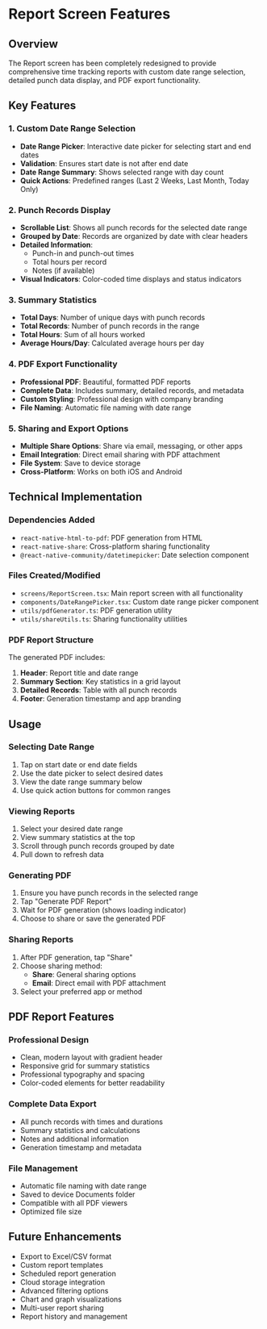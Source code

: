 # Report Screen Features

## Overview
The Report screen has been completely redesigned to provide comprehensive time tracking reports with custom date range selection, detailed punch data display, and PDF export functionality.

## Key Features

### 1. Custom Date Range Selection
- **Date Range Picker**: Interactive date picker for selecting start and end dates
- **Validation**: Ensures start date is not after end date
- **Date Range Summary**: Shows selected range with day count
- **Quick Actions**: Predefined ranges (Last 2 Weeks, Last Month, Today Only)

### 2. Punch Records Display
- **Scrollable List**: Shows all punch records for the selected date range
- **Grouped by Date**: Records are organized by date with clear headers
- **Detailed Information**: 
  - Punch-in and punch-out times
  - Total hours per record
  - Notes (if available)
- **Visual Indicators**: Color-coded time displays and status indicators

### 3. Summary Statistics
- **Total Days**: Number of unique days with punch records
- **Total Records**: Number of punch records in the range
- **Total Hours**: Sum of all hours worked
- **Average Hours/Day**: Calculated average hours per day

### 4. PDF Export Functionality
- **Professional PDF**: Beautiful, formatted PDF reports
- **Complete Data**: Includes summary, detailed records, and metadata
- **Custom Styling**: Professional design with company branding
- **File Naming**: Automatic file naming with date range

### 5. Sharing and Export Options
- **Multiple Share Options**: Share via email, messaging, or other apps
- **Email Integration**: Direct email sharing with PDF attachment
- **File System**: Save to device storage
- **Cross-Platform**: Works on both iOS and Android

## Technical Implementation

### Dependencies Added
- `react-native-html-to-pdf`: PDF generation from HTML
- `react-native-share`: Cross-platform sharing functionality
- `@react-native-community/datetimepicker`: Date selection component

### Files Created/Modified
- `screens/ReportScreen.tsx`: Main report screen with all functionality
- `components/DateRangePicker.tsx`: Custom date range picker component
- `utils/pdfGenerator.ts`: PDF generation utility
- `utils/shareUtils.ts`: Sharing functionality utilities

### PDF Report Structure
The generated PDF includes:
1. **Header**: Report title and date range
2. **Summary Section**: Key statistics in a grid layout
3. **Detailed Records**: Table with all punch records
4. **Footer**: Generation timestamp and app branding

## Usage

### Selecting Date Range
1. Tap on start date or end date fields
2. Use the date picker to select desired dates
3. View the date range summary below
4. Use quick action buttons for common ranges

### Viewing Reports
1. Select your desired date range
2. View summary statistics at the top
3. Scroll through punch records grouped by date
4. Pull down to refresh data

### Generating PDF
1. Ensure you have punch records in the selected range
2. Tap "Generate PDF Report"
3. Wait for PDF generation (shows loading indicator)
4. Choose to share or save the generated PDF

### Sharing Reports
1. After PDF generation, tap "Share"
2. Choose sharing method:
   - **Share**: General sharing options
   - **Email**: Direct email with PDF attachment
3. Select your preferred app or method

## PDF Report Features

### Professional Design
- Clean, modern layout with gradient header
- Responsive grid for summary statistics
- Professional typography and spacing
- Color-coded elements for better readability

### Complete Data Export
- All punch records with times and durations
- Summary statistics and calculations
- Notes and additional information
- Generation timestamp and metadata

### File Management
- Automatic file naming with date range
- Saved to device Documents folder
- Compatible with all PDF viewers
- Optimized file size

## Future Enhancements
- Export to Excel/CSV format
- Custom report templates
- Scheduled report generation
- Cloud storage integration
- Advanced filtering options
- Chart and graph visualizations
- Multi-user report sharing
- Report history and management 